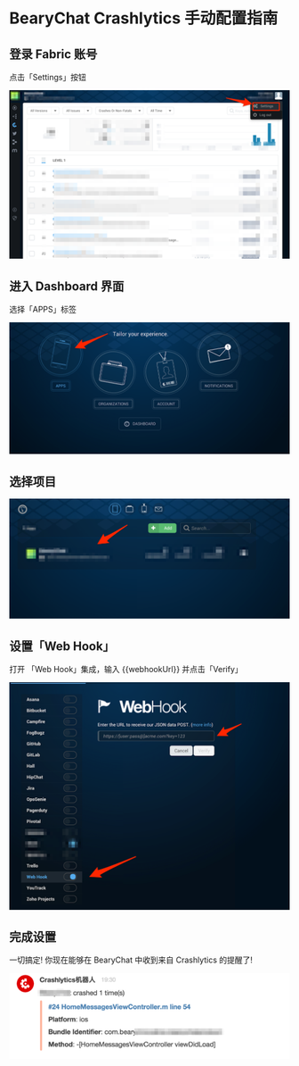 # BearyChat Crashlytics 手动配置指南

## 登录 Fabric 账号

点击「Settings」按钮

![](/images/tutorial/crashlytics_settings.png)

##  进入 Dashboard 界面

选择「APPS」标签

![](/images/tutorial/crashlytics_dashboard.png)

## 选择项目

![](/images/tutorial/crashlytics_select_app.png)

##  设置「Web Hook」

打开 「Web Hook」集成，输入 {{webhookUrl}} 并点击「Verify」

![](/images/tutorial/crashlytics_webhook.png)

## 完成设置

一切搞定! 你现在能够在 BearyChat 中收到来自 Crashlytics 的提醒了!

![](/images/tutorial/crashlytics_in_bearychat.png)
